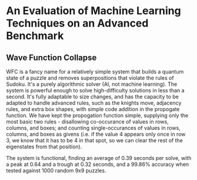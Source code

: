 # An Evaluation of Machine Learning Techniques on an Advanced Benchmark

## Wave Function Collapse

WFC is a fancy name for a relatively simple system that builds a quantum state of a puzzle and removes superpositions that violate the rules of Sudoku. It's a purely algorithmic solver (AI, not machine learning).
The system is powerful enough to solve high-difficulty solutions in less than a second. It's fully adaptable to size changes, and has the capacity to be adapted to handle advanced rules, such as the knights move, adjacency rules, and extra box shapes, with simple code addition in the propogate function. We have kept the propogation function simple, supplying only the most basic two rules - disallowing co-occurance of values in rows, columns, and boxes; and counting single-occurances of values in rows, columns, and boxes as givens (i.e. if the value 4 appears only once in row 3, we know that it has to be 4 in that spot, so we can clear the rest of the eigenstates from that position).

The system is functional, finding an average of 0.39 seconds per solve, with a peak at 0.64 and a trough at 0.32 seconds, and a 99.86% accuracy when tested against 1000 random 9x9 puzzles.
